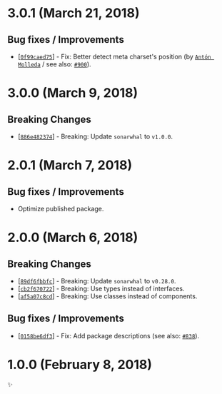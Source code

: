 # 3.0.1 (March 21, 2018)

## Bug fixes / Improvements

* [[`0f99caed75`](https://github.com/sonarwhal/sonarwhal/commit/0f99caed75530ec7e2fae210b5db0e9d64e993d8)] - Fix: Better detect meta charset's position (by [`Antón Molleda`](https://github.com/molant) / see also: [`#900`](https://github.com/sonarwhal/sonarwhal/issues/900)).


# 3.0.0 (March 9, 2018)

## Breaking Changes

* [[`886e482374`](https://github.com/sonarwhal/sonarwhal/commit/886e482374239974b06c1dad932a7d3324e9de9a)] - Breaking: Update `sonarwhal` to `v1.0.0`.


# 2.0.1 (March 7, 2018)

## Bug fixes / Improvements

* Optimize published package.


# 2.0.0 (March 6, 2018)

## Breaking Changes

* [[`89df6fbbfc`](https://github.com/sonarwhal/sonarwhal/commit/89df6fbbfcb6be936a12c77fe932a7ccc0e35d73)] - Breaking: Update `sonarwhal` to `v0.28.0`.
* [[`cb2f670722`](https://github.com/sonarwhal/sonarwhal/commit/cb2f67072276cfe624cf60bf2381eb6cb1ef5a16)] - Breaking: Use types instead of interfaces.
* [[`af5a07c8cd`](https://github.com/sonarwhal/sonarwhal/commit/af5a07c8cd825d5b41bf65444d78a83e743875b9)] - Breaking: Use classes instead of components.

## Bug fixes / Improvements

* [[`0158be6df3`](https://github.com/sonarwhal/sonarwhal/commit/0158be6df36e9aa1268f4b5f9cafaf3b4e45ffef)] - Fix: Add package descriptions (see also: [`#838`](https://github.com/sonarwhal/sonarwhal/issues/838)).


# 1.0.0 (February 8, 2018)

✨
